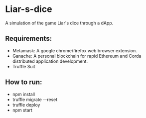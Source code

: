 # Liar-s-dice
A simulation of the game Liar's dice through a dApp. 

## Requirements: 
- Metamask: A google chrome/firefox web browser extension.
- Ganache: A personal blockchain for rapid Ethereum and Corda distributed application development.
- Truffle Suit

## How to run:
- npm install
- truffle migrate --reset
- truffle deploy
- npm start
